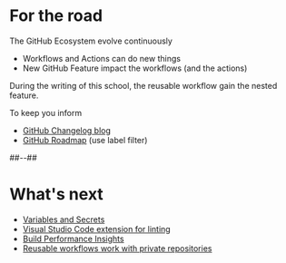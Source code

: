 <!-- .slide: -->

# For the road

The GitHub Ecosystem evolve continuously

- Workflows and Actions can do new things
- New GitHub Feature impact the workflows (and the actions)

During the writing of this school, the reusable workflow gain the nested feature.

To keep you inform

- [GitHub Changelog blog](https://github.blog/changelog/)
- [GitHub Roadmap](https://github.com/orgs/github/projects/4247) (use label filter)

##--##

# What's next

- [Variables and Secrets](https://github.com/github/roadmap/issues/575)
- [Visual Studio Code extension for linting](https://github.com/github/roadmap/issues/564)
- [Build Performance Insights](https://github.com/github/roadmap/issues/561)
- [Reusable workflows work with private repositories](https://github.com/github/roadmap/issues/51)
